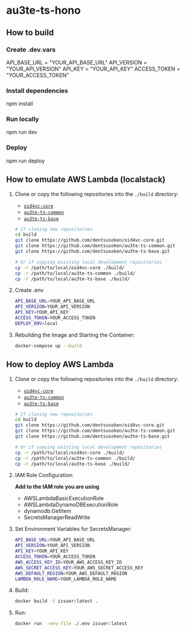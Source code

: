 # au3te-ts-hono

## How to build

### Create .dev.vars

API_BASE_URL = "YOUR_API_BASE_URL"
API_VERSION = "YOUR_API_VERSION"
API_KEY = "YOUR_API_KEY"
ACCESS_TOKEN = "YOUR_ACCESS_TOKEN"

### Install dependencies

npm install

### Run locally

npm run dev

### Deploy

npm run deploy

## How to emulate AWS Lambda (localstack)

1. Clone or copy the following repositories into the `./build` directory:
   - [`oid4vc-core`](https://github.com/dentsusoken/oid4vc-core.git)
   - [`au3te-ts-common`](https://github.com/dentsusoken/au3te-ts-common.git)
   - [`au3te-ts-base`](https://github.com/dentsusoken/au3te-ts-base.git)

   ```bash
   # If cloning new repositories
   cd build
   git clone https://github.com/dentsusoken/oid4vc-core.git
   git clone https://github.com/dentsusoken/au3te-ts-common.git
   git clone https://github.com/dentsusoken/au3te-ts-base.git
   
   # Or if copying existing local development repositories
   cp -r /path/to/local/oid4vc-core ./build/
   cp -r /path/to/local/au3te-ts-common ./build/
   cp -r /path/to/local/au3te-ts-base ./build/
   ```

2. Create .env
    ```bash
    API_BASE_URL=YOUR_API_BASE_URL
    API_VERSION=YOUR_API_VERSION
    API_KEY=YOUR_API_KEY
    ACCESS_TOKEN=YOUR_ACCESS_TOKEN
    DEPLOY_ENV=local
    ```

3. Rebuilding the Image and Starting the Container:
   ```bash
   docker-compose up --build
   ```

## How to deploy AWS Lambda

1. Clone or copy the following repositories into the `./build` directory:
   - [`oid4vc-core`](https://github.com/dentsusoken/oid4vc-core.git)
   - [`au3te-ts-common`](https://github.com/dentsusoken/au3te-ts-common.git)
   - [`au3te-ts-base`](https://github.com/dentsusoken/au3te-ts-base.git)

   ```bash
   # If cloning new repositories
   cd build
   git clone https://github.com/dentsusoken/oid4vc-core.git
   git clone https://github.com/dentsusoken/au3te-ts-common.git
   git clone https://github.com/dentsusoken/au3te-ts-base.git
   
   # Or if copying existing local development repositories
   cp -r /path/to/local/oid4vc-core ./build/
   cp -r /path/to/local/au3te-ts-common ./build/
   cp -r /path/to/local/au3te-ts-base ./build/
   ```

2. IAM Role Configuration:

   **Add to the IAM role you are using**

   * AWSLambdaBasicExecutionRole
   * AWSLambdaDynamoDBExecutionRole
   * dynamodb:GetItem
   * SecretsManagerReadWrite

3. Set Environment Variables for SecretsManager:
   ```bash
   API_BASE_URL=YOUR_API_BASE_URL
   API_VERSION=YOUR_API_VERSION
   API_KEY=YOUR_API_KEY
   ACCESS_TOKEN=YOUR_ACCESS_TOKEN
   AWS_ACCESS_KEY_ID=YOUR_AWS_ACCESS_KEY_ID
   AWS_SECRET_ACCESS_KEY=YOUR_AWS_SECRET_ACCESS_KEY
   AWS_DEFAULT_REGION=YOUR_AWS_DEFAULT_REGION
   LAMBDA_ROLE_NAME=YOUR_LAMBDA_ROLE_NAME
   ```

4. Build:
   ```bash
   docker build -t issuer:latest .
   ```

5. Run:
   ```bash
   docker run --env-file ./.env issuer:latest
   ```